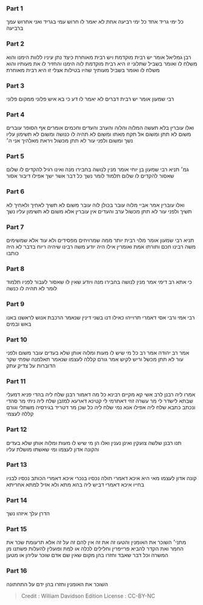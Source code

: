 
### Part 1
כל ימי גריד אחד כל ימי רביעה אחת לא יאמר לו חרוש עמי בגריד ואני אחרוש עמך ברביעה

### Part 2
רבן גמליאל אומר יש רבית מוקדמת ויש רבית מאוחרת כיצד נתן עיניו ללוות הימנו והוא משלח לו ואומר בשביל שתלוני זו היא רבית מוקדמת לוה הימנו והחזיר לו את מעותיו והוא משלח לו ואומר בשביל מעותיך שהיו בטילות אצלי זו היא רבית מאוחרת

### Part 3
רבי שמעון אומר יש רבית דברים לא יאמר לו דע כי בא איש פלוני ממקום פלוני

### Part 4
ואלו עוברין בלא תעשה המלוה והלוה והערב והעדים וחכמים אומרים אף הסופר עוברים משום לא תתן ומשום אל תקח מאתו ומשום לא תהיה לו כנושה ומשום לא תשימון עליו נשך ומשום ולפני עור לא תתן מכשול ויראת מאלהיך אני ה׳

### Part 5
גמ׳ תניא רבי שמעון בן יוחי אומר מנין לנושה בחבירו מנה ואינו רגיל להקדים לו שלום שאסור להקדים לו שלום תלמוד לומר נשך כל דבר אשר ישך אפילו דיבור אסור

### Part 6
ואלו עוברין אמר אביי מלוה עובר בכולן לוה עובר משום לא תשיך לאחיך ולאחיך לא תשיך ולפני עור לא תתן מכשול ערב והעדים אין עוברין אלא משום לא תשימון עליו נשך

### Part 7
תניא רבי שמעון אומר מלוי רבית יותר ממה שמרויחים מפסידים ולא עוד אלא שמשימים משה רבינו חכם ותורתו אמת ואומרין אילו היה יודע משה רבינו שיהיה ריוח בדבר לא היה כותבו

### Part 8
כי אתא רב דימי אמר מנין לנושה בחבירו מנה ויודע שאין לו שאסור לעבור לפניו תלמוד לומר לא תהיה לו כנשה

### Part 9
רבי אמי ורבי אסי דאמרי תרוייהו כאילו דנו בשני דינין שנאמר הרכבת אנוש לראשנו באנו באש ובמים

### Part 10
אמר רב יהודה אמר רב כל מי שיש לו מעות ומלוה אותן שלא בעדים עובר משום ולפני עור לא תתן מכשל וריש לקיש אמר גורם קללה לעצמו שנאמר תאלמנה שפתי שקר הדוברות על צדיק עתק

### Part 11
אמרו ליה רבנן לרב אשי קא מקיים רבינא כל מה דאמור רבנן שלח ליה בהדי פניא דמעלי שבתא לישדר לי מר עשרה זוזי דאתרמי לי קטינא דארעא למזבן שלח ליה ניתי מר סהדי ונכתב כתבא שלח ליה אפילו אנא נמי שלח ליה כל שכן מר דטריד בגירסיה משתלי וגורם קללה לעצמי

### Part 12
תנו רבנן שלשה צועקין ואינן נענין ואלו הן מי שיש לו מעות ומלוה אותן שלא בעדים והקונה אדון לעצמו ומי שאשתו מושלת עליו 

### Part 13
קונה אדון לעצמו מאי היא איכא דאמרי תולה נכסיו בנכרי איכא דאמרי הכותב נכסיו לבניו בחייו איכא דאמרי דביש ליה בהא מתא ולא אזיל למתא אחריתא

### Part 14
הדרן עלך איזהו נשך

### Part 15
מתני׳ השוכר את האומנין והטעו זה את זה אין להם זה על זה אלא תרעומת שכר את החמר ואת הקדר להביא פרייפרין וחלילים לכלה או למת ופועלין להעלות פשתנו מן המשרה וכל דבר שאבד וחזרו בהן מקום שאין שם אדם שוכר עליהן או מטען

### Part 16
השוכר את האומנין וחזרו בהן ידם על התחתונה

>Credit : William Davidson Edition
>License : CC-BY-NC